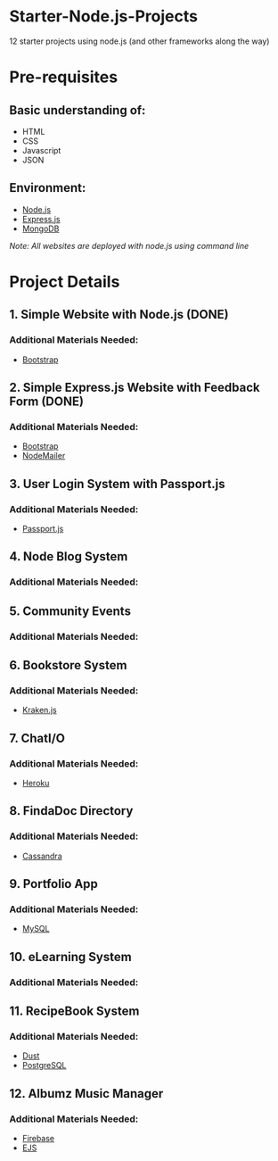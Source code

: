 # Starter-Node.js-Projects
12 starter projects using node.js (and other frameworks along the way)

# Pre-requisites 
## Basic understanding of:
* HTML
* CSS
* Javascript
* JSON
## Environment:
* [Node.js](https://nodejs.org/en/)
* [Express.js](https://expressjs.com/)
* [MongoDB](https://www.mongodb.com/)

_Note: All websites are deployed with node.js using command line_

# Project Details

## 1. **Simple Website with Node.js** (DONE)
### Additional Materials Needed:
* [Bootstrap](https://getbootstrap.com/)

## 2. **Simple Express.js Website with Feedback Form** (DONE)
### Additional Materials Needed:
* [Bootstrap](https://getbootstrap.com/)
* [NodeMailer](https://nodemailer.com/about/)

## 3. **User Login System with Passport.js**
### Additional Materials Needed:
* [Passport.js](http://passportjs.org/)

## 4. **Node Blog System**
### Additional Materials Needed:

## 5. **Community Events**
### Additional Materials Needed:

## 6. **Bookstore System**
### Additional Materials Needed:
* [Kraken.js](http://krakenjs.com/)

## 7. **ChatI/O**
### Additional Materials Needed:
* [Heroku](https://www.heroku.com/)

## 8. **FindaDoc Directory**
### Additional Materials Needed:
* [Cassandra](http://cassandra.apache.org/)

## 9. **Portfolio App**
### Additional Materials Needed:
* [MySQL](https://www.mysql.com/)

## 10. **eLearning System**
### Additional Materials Needed:

## 11. **RecipeBook System**
### Additional Materials Needed:
* [Dust](http://www.dustjs.com/)
* [PostgreSQL](https://www.postgresql.org/)

## 12. **Albumz Music Manager**
### Additional Materials Needed:
* [Firebase](https://firebase.google.com/)
* [EJS](http://www.embeddedjs.com/)
